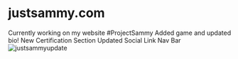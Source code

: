 # justsammy.com
Currently working on my website #ProjectSammy
Added game and updated bio!
New Certification Section
Updated Social Link Nav Bar
![justsammyupdate](https://github.com/SammyCode002/justsammy.com/assets/139438647/a7a9a9ad-8648-4b7e-aa79-4891fcd292d7)
